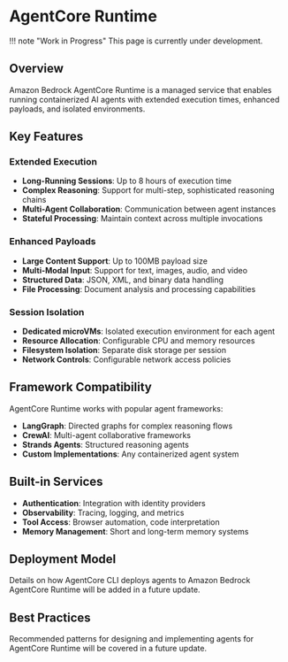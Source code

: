 # AgentCore Runtime

!!! note "Work in Progress"
    This page is currently under development.

## Overview

Amazon Bedrock AgentCore Runtime is a managed service that enables running containerized AI agents with extended execution times, enhanced payloads, and isolated environments.

## Key Features

### Extended Execution

- **Long-Running Sessions**: Up to 8 hours of execution time
- **Complex Reasoning**: Support for multi-step, sophisticated reasoning chains
- **Multi-Agent Collaboration**: Communication between agent instances
- **Stateful Processing**: Maintain context across multiple invocations

### Enhanced Payloads

- **Large Content Support**: Up to 100MB payload size
- **Multi-Modal Input**: Support for text, images, audio, and video
- **Structured Data**: JSON, XML, and binary data handling
- **File Processing**: Document analysis and processing capabilities

### Session Isolation

- **Dedicated microVMs**: Isolated execution environment for each agent
- **Resource Allocation**: Configurable CPU and memory resources
- **Filesystem Isolation**: Separate disk storage per session
- **Network Controls**: Configurable network access policies

## Framework Compatibility

AgentCore Runtime works with popular agent frameworks:

- **LangGraph**: Directed graphs for complex reasoning flows
- **CrewAI**: Multi-agent collaborative frameworks
- **Strands Agents**: Structured reasoning agents
- **Custom Implementations**: Any containerized agent system

## Built-in Services

- **Authentication**: Integration with identity providers
- **Observability**: Tracing, logging, and metrics
- **Tool Access**: Browser automation, code interpretation
- **Memory Management**: Short and long-term memory systems

## Deployment Model

Details on how AgentCore CLI deploys agents to Amazon Bedrock AgentCore Runtime will be added in a future update.

## Best Practices

Recommended patterns for designing and implementing agents for AgentCore Runtime will be covered in a future update.
